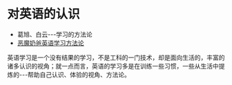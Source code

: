 # 对英语的认识
* 葛旭、白云---学习的方法论
* [恶魔奶爸英语学习方法论](https://www.bilibili.com/video/BV1M4411u75G)

英语学习是一个没有结果的学习，不是工科的一门技术，却是面向生活的，丰富的诸多认识的视角；就一点而言，英语的学习多是在训练一些习惯，一些从生活中提炼的---帮助自己认识、体验的视角、方法论。
